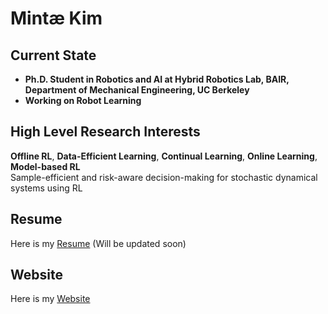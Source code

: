 # Mintæ Kim

## Current State
- **Ph.D. Student in Robotics and AI at Hybrid Robotics Lab, BAIR, Department of Mechanical Engineering, UC Berkeley**
- **Working on Robot Learning**

## High Level Research Interests
**Offline RL**, **Data-Efficient Learning**, **Continual Learning**, **Online Learning**, **Model-based RL**  
Sample-efficient and risk-aware decision-making for stochastic dynamical systems using RL

## Resume
Here is my [Resume](./Resume_Mintæ_Kim.pdf) (Will be updated soon)

## Website
Here is my [Website](https://sites.google.com/view/mintae-kim)

